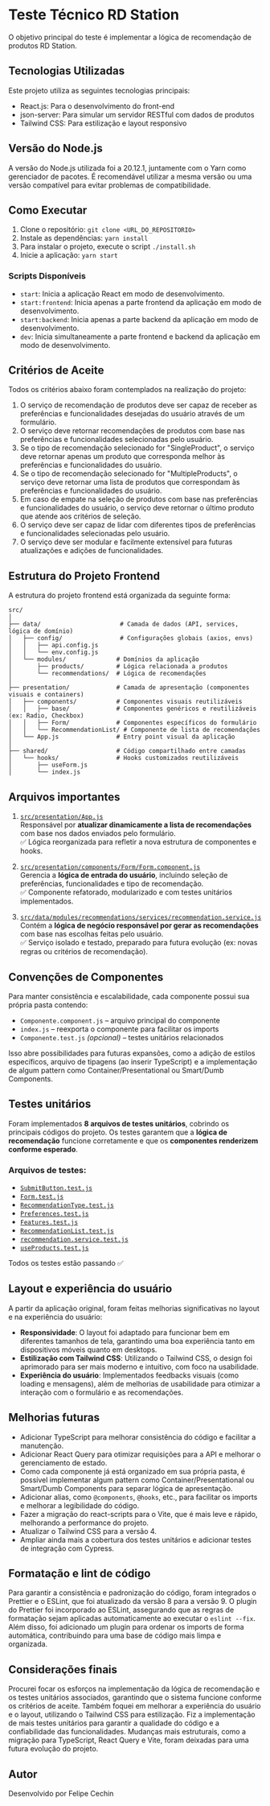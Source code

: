# Teste Técnico RD Station

O objetivo principal do teste é implementar a lógica de recomendação de produtos RD Station.

## Tecnologias Utilizadas

Este projeto utiliza as seguintes tecnologias principais:

- React.js: Para o desenvolvimento do front-end
- json-server: Para simular um servidor RESTful com dados de produtos
- Tailwind CSS: Para estilização e layout responsivo

## Versão do Node.js

A versão do Node.js utilizada foi a 20.12.1, juntamente com o Yarn como gerenciador de pacotes. É recomendável utilizar a mesma versão ou uma versão compatível para evitar problemas de compatibilidade.

## Como Executar

1. Clone o repositório: `git clone <URL_DO_REPOSITORIO>`
2. Instale as dependências: `yarn install`
3. Para instalar o projeto, execute o script `./install.sh`
4. Inicie a aplicação: `yarn start`

### Scripts Disponíveis

- `start`: Inicia a aplicação React em modo de desenvolvimento.
- `start:frontend`: Inicia apenas a parte frontend da aplicação em modo de desenvolvimento.
- `start:backend`: Inicia apenas a parte backend da aplicação em modo de desenvolvimento.
- `dev`: Inicia simultaneamente a parte frontend e backend da aplicação em modo de desenvolvimento.

## Critérios de Aceite

Todos os critérios abaixo foram contemplados na realização do projeto:

1. O serviço de recomendação de produtos deve ser capaz de receber as preferências e funcionalidades desejadas do usuário através de um formulário.
2. O serviço deve retornar recomendações de produtos com base nas preferências e funcionalidades selecionadas pelo usuário.
3. Se o tipo de recomendação selecionado for "SingleProduct", o serviço deve retornar apenas um produto que corresponda melhor às preferências e funcionalidades do usuário.
4. Se o tipo de recomendação selecionado for "MultipleProducts", o serviço deve retornar uma lista de produtos que correspondam às preferências e funcionalidades do usuário.
5. Em caso de empate na seleção de produtos com base nas preferências e funcionalidades do usuário, o serviço deve retornar o último produto que atende aos critérios de seleção.
6. O serviço deve ser capaz de lidar com diferentes tipos de preferências e funcionalidades selecionadas pelo usuário.
7. O serviço deve ser modular e facilmente extensível para futuras atualizações e adições de funcionalidades.

## Estrutura do Projeto Frontend

A estrutura do projeto frontend está organizada da seguinte forma:

```
src/
│
├── data/                      # Camada de dados (API, services, lógica de domínio)
│   ├── config/                # Configurações globais (axios, envs)
│   │   ├── api.config.js
│   │   └── env.config.js
│   └── modules/              # Domínios da aplicação
│       ├── products/         # Lógica relacionada a produtos
│       └── recommendations/  # Lógica de recomendações
│
├── presentation/             # Camada de apresentação (componentes visuais e containers)
│   ├── components/           # Componentes visuais reutilizáveis
│   │   ├── base/             # Componentes genéricos e reutilizáveis (ex: Radio, Checkbox)
│   │   ├── Form/             # Componentes específicos do formulário
│   │   └── RecommendationList/ # Componente de lista de recomendações
│   └── App.js                # Entry point visual da aplicação
│
├── shared/                   # Código compartilhado entre camadas
│   └── hooks/                # Hooks customizados reutilizáveis
│       ├── useForm.js
│       └── index.js

```

## Arquivos importantes

1. [`src/presentation/App.js`](frontend/src/presentation/App.js)  
   Responsável por **atualizar dinamicamente a lista de recomendações** com base nos dados enviados pelo formulário.  
   ✅ Lógica reorganizada para refletir a nova estrutura de componentes e hooks.

2. [`src/presentation/components/Form/Form.component.js`](frontend/src/presentation/components/Form/Form.component.js)  
   Gerencia a **lógica de entrada do usuário**, incluindo seleção de preferências, funcionalidades e tipo de recomendação.  
   ✅ Componente refatorado, modularizado e com testes unitários implementados.

3. [`src/data/modules/recommendations/services/recommendation.service.js`](frontend/src/data/modules/recommendations/services/recommendation.service.js)  
   Contém a **lógica de negócio responsável por gerar as recomendações** com base nas escolhas feitas pelo usuário.  
   ✅ Serviço isolado e testado, preparado para futura evolução (ex: novas regras ou critérios de recomendação).

## Convenções de Componentes

Para manter consistência e escalabilidade, cada componente possui sua própria pasta contendo:

- `Componente.component.js` – arquivo principal do componente
- `index.js` – reexporta o componente para facilitar os imports
- `Componente.test.js` _(opcional)_ – testes unitários relacionados

Isso abre possibilidades para futuras expansões, como a adição de estilos específicos, arquivo de tipagens (ao inserir TypeScript) e a implementação de algum pattern como Container/Presentational ou Smart/Dumb Components.

## Testes unitários

Foram implementados **8 arquivos de testes unitários**, cobrindo os principais códigos do projeto. Os testes garantem que a **lógica de recomendação** funcione corretamente e que os **componentes renderizem conforme esperado**.

### Arquivos de testes:

- [`SubmitButton.test.js`](frontend/src/presentation/components/Form/SubmitButton/SubmitButton.test.js)
- [`Form.test.js`](frontend/src/presentation/components/Form/Form.test.js)
- [`RecommendationType.test.js`](frontend/src/presentation/components/Form/Fields/RecommendationType/RecommendationType.test.js)
- [`Preferences.test.js`](frontend/src/presentation/components/Form/Fields/Preferences/Preferences.test.js)
- [`Features.test.js`](frontend/src/presentation/components/Form/Fields/Features/Features.test.js)
- [`RecommendationList.test.js`](frontend/src/presentation/components/RecommendationList/RecommendationList.test.js)
- [`recommendation.service.test.js`](frontend/src/data/modules/recommendations/services/recommendation.service.test.js)
- [`useProducts.test.js`](frontend/src/data/modules/products/useCases/useProducts.test.js)

Todos os testes estão passando ✅

## Layout e experiência do usuário

A partir da aplicação original, foram feitas melhorias significativas no layout e na experiência do usuário:

- **Responsividade**: O layout foi adaptado para funcionar bem em diferentes tamanhos de tela, garantindo uma boa experiência tanto em dispositivos móveis quanto em desktops.
- **Estilização com Tailwind CSS**: Utilizando o Tailwind CSS, o design foi aprimorado para ser mais moderno e intuitivo, com foco na usabilidade.
- **Experiência do usuário**: Implementados feedbacks visuais (como loading e mensagens), além de melhorias de usabilidade para otimizar a interação com o formulário e as recomendações.

## Melhorias futuras

- Adicionar TypeScript para melhorar consistência do código e facilitar a manutenção.
- Adicionar React Query para otimizar requisições para a API e melhorar o gerenciamento de estado.
- Como cada componente já está organizado em sua própria pasta, é possível implementar algum pattern como Container/Presentational ou Smart/Dumb Components para separar lógica de apresentação.
- Adicionar alias, como `@components`, `@hooks`, etc., para facilitar os imports e melhorar a legibilidade do código.
- Fazer a migração do react-scripts para o Vite, que é mais leve e rápido, melhorando a performance do projeto.
- Atualizar o Tailwind CSS para a versão 4.
- Ampliar ainda mais a cobertura dos testes unitários e adicionar testes de integração com Cypress.

## Formatação e lint de código

Para garantir a consistência e padronização do código, foram integrados o Prettier e o ESLint, que foi atualizado da versão 8 para a versão 9. O plugin do Prettier foi incorporado ao ESLint, assegurando que as regras de formatação sejam aplicadas automaticamente ao executar o `eslint --fix`. Além disso, foi adicionado um plugin para ordenar os imports de forma automática, contribuindo para uma base de código mais limpa e organizada.

## Considerações finais

Procurei focar os esforços na implementação da lógica de recomendação e os testes unitários associados, garantindo que o sistema funcione conforme os critérios de aceite. Também foquei em melhorar a experiência do usuário e o layout, utilizando o Tailwind CSS para estilização. Fiz a implementação de mais testes unitários para garantir a qualidade do código e a confiabilidade das funcionalidades. Mudanças mais estruturais, como a migração para TypeScript, React Query e Vite, foram deixadas para uma futura evolução do projeto.

## Autor

Desenvolvido por Felipe Cechin
